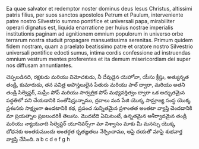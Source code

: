  Ea quae salvator et redemptor noster dominus deus Iesus Christus, altissimi patris filius, per suos sanctos apostolos Petrum et Paulum, interveniente patre nostro Silvestrio summo pontifice et universali papa, mirabiliter operari dignatus est, liquida enarratione per huius nostrae imperialis institutionis paginam ad agnitionem omnium populorum in universo orbe terrarum nostra studuit propagare mansuetissima serenitas. Primum quidem fidem nostram, quam a praelato beatissimo patre et oratore nostro Silvestrio universali pontifice edocti sumus, intima cordis confessione ad instruendas omnium vestrum mentes proferentes et ita demum misericordiam dei super nos diffusam annuntiantes.


































































































 చెప్పబడినది, రక్షకుడు మరియు విమోచకుడు, నీ దేవుడైన యెహోవా, యేసు క్రీస్తు, అత్యున్నత తండ్రి, కుమారుడు, తన పవిత్ర అపొస్తలులైన పేతురు మరియు పాల్ ద్వారా, మరియు అతని తండ్రి సిల్వెస్టర్, సుప్రీం పోప్ మరియు సార్వత్రిక పోప్ మధ్యవర్తిత్వం ద్వారా ఒక అద్భుతమైన పద్ధతిలో పని చేయడానికి సంతోషిస్తున్నాము, ద్రవాలు మన పేజి యొక్క సామ్రాజ్య సంస్థ యొక్క ప్రశంసకు సాక్ష్యంగా ఉండటానికి కథ, ప్రపంచ సున్నితమైన ప్రశాంతత అంతటా వ్యాప్తి చెందడానికి మా ప్రయత్నాల ప్రజలందరికీ తెలుసు. మొదటిది ఏమిటంటే, ఉన్నతమైన ఆశీర్వాదమైన తండ్రి మరియు న్యాయవాది సిల్వెస్టర్ యూనివర్స్‌గా మా విశ్వాసం మాకు మీ మనస్సు యొక్క బోధనకు అంతకుముందు అంతర్గత కృతజ్ఞతలు నేర్పించాము, ఆపై దయతో మాపై శుభవార్త వ్యాప్తి చేసింది. a b c d e f g h 